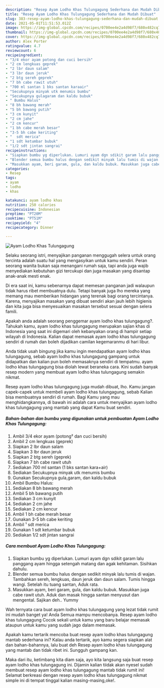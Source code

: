 ```yaml
---
description: "Resep Ayam Lodho Khas Tulungagung Sederhana dan Mudah Dibuat"
title: "Resep Ayam Lodho Khas Tulungagung Sederhana dan Mudah Dibuat"
slug: 383-resep-ayam-lodho-khas-tulungagung-sederhana-dan-mudah-dibuat
date: 2021-05-01T11:51:53.012Z
image: https://img-global.cpcdn.com/recipes/0700ee4e2a4d98f7/680x482cq70/ayam-lodho-khas-tulungagung-foto-resep-utama.jpg
thumbnail: https://img-global.cpcdn.com/recipes/0700ee4e2a4d98f7/680x482cq70/ayam-lodho-khas-tulungagung-foto-resep-utama.jpg
cover: https://img-global.cpcdn.com/recipes/0700ee4e2a4d98f7/680x482cq70/ayam-lodho-khas-tulungagung-foto-resep-utama.jpg
author: Alex Porter
ratingvalue: 4.7
reviewcount: 6
recipeingredient:
- "3/4 ekor ayam potong dan cuci bersih"
- "2 cm lengkuas geprek"
- "2 lbr daun salam"
- "3 lbr daun jeruk"
- "2 btg sereh geprek"
- "7 bh cabe rawit utuh"
- "700 ml santan 1 bks santan karaair"
- "Secukupnya minyak utk menumis bumbu"
- "Secukupnya gulagaram dan kaldu bubuk"
- " Bumbu Halus"
- "8 bh bawang merah"
- "5 bh bawang putih"
- "3 cm kunyit"
- "2 cm jahe"
- "2 cm kencur"
- "1 bh cabe merah besar"
- "3-5 bh cabe keriting"
- "  sdt merica"
- "1 sdt ketumbar bubuk"
- "1/2 sdt jintan sangrai"
recipeinstructions:
- "Siapkan bumbu yg diperlukan. Lumuri ayam dgn sdikit garam lalu panggang ayam hingga setengah matang dan agak kehitaman. Sisihkan dahulu."
- "Blender semua bumbu halus dengan sedikit minyak lalu tumis di wajan. Tambahkan sereh, lengkuas, daun jeruk dan daun salam. Tumis hingga wangi. Setelah itu tuang santan, Aduk rata."
- "Masukkan ayam, beri garam, gula, dan kaldu bubuk. Masukkan juga cabe rawit utuh. Aduk dan masak hingga santan menyusut dan mengental. Sajikan deh.. Yummy"
categories:
- Resep
tags:
- ayam
- lodho
- khas

katakunci: ayam lodho khas 
nutrition: 250 calories
recipecuisine: Indonesian
preptime: "PT20M"
cooktime: "PT51M"
recipeyield: "4"
recipecategory: Dinner

---
```



![Ayam Lodho Khas Tulungagung](https://img-global.cpcdn.com/recipes/0700ee4e2a4d98f7/680x482cq70/ayam-lodho-khas-tulungagung-foto-resep-utama.jpg)

Selaku seorang istri, menyajikan panganan menggugah selera untuk orang tercinta adalah suatu hal yang mengasyikan untuk kamu sendiri. Peran seorang  wanita bukan saja menangani rumah saja, tapi anda juga wajib menyediakan kebutuhan gizi tercukupi dan juga masakan yang disantap anak-anak mesti enak.

Di era  saat ini, kamu sebenarnya dapat memesan panganan jadi walaupun tidak harus ribet membuatnya dulu. Tetapi banyak juga lho mereka yang memang mau memberikan hidangan yang terenak bagi orang tercintanya. Karena, menyajikan masakan yang dibuat sendiri akan jauh lebih higienis dan kita juga bisa menyesuaikan masakan tersebut sesuai dengan selera famili. 



Apakah anda adalah seorang penggemar ayam lodho khas tulungagung?. Tahukah kamu, ayam lodho khas tulungagung merupakan sajian khas di Indonesia yang saat ini digemari oleh kebanyakan orang di hampir setiap wilayah di Indonesia. Kalian dapat memasak ayam lodho khas tulungagung sendiri di rumah dan boleh dijadikan camilan kegemaranmu di hari libur.

Anda tidak usah bingung jika kamu ingin mendapatkan ayam lodho khas tulungagung, sebab ayam lodho khas tulungagung gampang untuk didapatkan dan kalian pun boleh memasaknya sendiri di tempatmu. ayam lodho khas tulungagung bisa diolah lewat beraneka cara. Kini sudah banyak resep modern yang membuat ayam lodho khas tulungagung semakin nikmat.

Resep ayam lodho khas tulungagung juga mudah dibuat, lho. Kamu jangan capek-capek untuk membeli ayam lodho khas tulungagung, sebab Kalian bisa membuatnya sendiri di rumah. Bagi Kamu yang mau menghidangkannya, di bawah ini adalah cara untuk menyajikan ayam lodho khas tulungagung yang mantab yang dapat Kamu buat sendiri.

<!--inarticleads1-->

##### Bahan-bahan dan bumbu yang digunakan untuk pembuatan Ayam Lodho Khas Tulungagung:

1. Ambil 3/4 ekor ayam (potong² dan cuci bersih)
1. Ambil 2 cm lengkuas (geprek)
1. Siapkan 2 lbr daun salam
1. Siapkan 3 lbr daun jeruk
1. Siapkan 2 btg sereh (geprek)
1. Siapkan 7 bh cabe rawit utuh
1. Sediakan 700 ml santan (1 bks santan kara+air)
1. Sediakan Secukupnya minyak utk menumis bumbu
1. Gunakan Secukupnya gula,garam, dan kaldu bubuk
1. Ambil  Bumbu Halus:
1. Sediakan 8 bh bawang merah
1. Ambil 5 bh bawang putih
1. Sediakan 3 cm kunyit
1. Sediakan 2 cm jahe
1. Sediakan 2 cm kencur
1. Ambil 1 bh cabe merah besar
1. Gunakan 3-5 bh cabe keriting
1. Ambil  ¹ sdt merica
1. Gunakan 1 sdt ketumbar bubuk
1. Sediakan 1/2 sdt jintan sangrai




<!--inarticleads2-->

##### Cara membuat Ayam Lodho Khas Tulungagung:

1. Siapkan bumbu yg diperlukan. Lumuri ayam dgn sdikit garam lalu panggang ayam hingga setengah matang dan agak kehitaman. Sisihkan dahulu.
1. Blender semua bumbu halus dengan sedikit minyak lalu tumis di wajan. Tambahkan sereh, lengkuas, daun jeruk dan daun salam. Tumis hingga wangi. Setelah itu tuang santan, Aduk rata.
1. Masukkan ayam, beri garam, gula, dan kaldu bubuk. Masukkan juga cabe rawit utuh. Aduk dan masak hingga santan menyusut dan mengental. Sajikan deh.. Yummy




Wah ternyata cara buat ayam lodho khas tulungagung yang lezat tidak rumit ini mudah banget ya! Anda Semua mampu mencobanya. Resep ayam lodho khas tulungagung Cocok sekali untuk kamu yang baru belajar memasak ataupun untuk kamu yang sudah jago dalam memasak.

Apakah kamu tertarik mencoba buat resep ayam lodho khas tulungagung mantab sederhana ini? Kalau anda tertarik, ayo kamu segera siapkan alat dan bahan-bahannya, lalu buat deh Resep ayam lodho khas tulungagung yang mantab dan tidak ribet ini. Sungguh gampang kan. 

Maka dari itu, ketimbang kita diam saja, ayo kita langsung saja buat resep ayam lodho khas tulungagung ini. Dijamin kalian tiidak akan nyesel sudah membuat resep ayam lodho khas tulungagung mantab tidak rumit ini! Selamat berkreasi dengan resep ayam lodho khas tulungagung nikmat simple ini di tempat tinggal kalian masing-masing,oke!.

